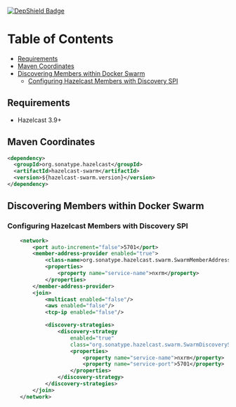 <!--

    Copyright (c) 2018-present Sonatype, Inc. All rights reserved.

    This program is licensed to you under the Apache License Version 2.0,
    and you may not use this file except in compliance with the Apache License Version 2.0.
    You may obtain a copy of the Apache License Version 2.0 at http://www.apache.org/licenses/LICENSE-2.0.

    Unless required by applicable law or agreed to in writing,
    software distributed under the Apache License Version 2.0 is distributed on an
    "AS IS" BASIS, WITHOUT WARRANTIES OR CONDITIONS OF ANY KIND, either express or implied.
    See the Apache License Version 2.0 for the specific language governing permissions and limitations there under.

-->
[![DepShield Badge](https://depshield.sonatype.org/badges/owner/repository/depshield.svg)](https://depshield.github.io)
# Table of Contents

* [Requirements](#requirements)
* [Maven Coordinates](#maven-coordinates)
* [Discovering Members within Docker Swarm](#discovering-members-within-docker-swarm)
  * [Configuring Hazelcast Members with Discovery SPI](#configuring-hazelcast-members-with-discovery-spi)

## Requirements

- Hazelcast 3.9+

## Maven Coordinates
```xml
<dependency>
  <groupId>org.sonatype.hazelcast</groupId>
  <artifactId>hazelcast-swarm</artifactId>
  <version>${hazelcast-swarm.version}</version>
</dependency>
```

## Discovering Members within Docker Swarm

### Configuring Hazelcast Members with Discovery SPI

```xml
    <network>
        <port auto-increment="false">5701</port>
        <member-address-provider enabled="true">
            <class-name>org.sonatype.hazelcast.swarm.SwarmMemberAddressProvider</class-name>
            <properties>
                <property name="service-name">nxrm</property>
            </properties>
        </member-address-provider>
        <join>
            <multicast enabled="false"/>
            <aws enabled="false"/>
            <tcp-ip enabled="false"/>

            <discovery-strategies>
                <discovery-strategy
                    enabled="true"
                    class="org.sonatype.hazelcast.swarm.SwarmDiscoveryStrategy">
                    <properties>
                        <property name="service-name">nxrm</property>
                        <property name="service-port">5701</property>
                    </properties>
                </discovery-strategy>
            </discovery-strategies>
        </join>
    </network>
```
